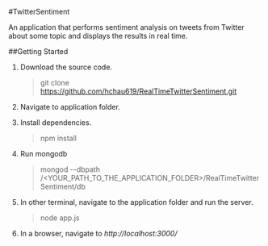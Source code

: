 #TwitterSentiment

An application that performs sentiment analysis on tweets from Twitter about some topic and displays the results in real time.

##Getting Started

1. Download the source code.
	> git clone https://github.com/hchau619/RealTimeTwitterSentiment.git

2. Navigate to application folder.

3. Install dependencies.
	> npm install

4. Run mongodb
	> mongod --dbpath /<YOUR_PATH_TO_THE_APPLICATION_FOLDER>/RealTimeTwitterSentiment/db

5. In other terminal, navigate to the application folder and run the server.
	> node app.js

6. In a browser, navigate to <i>http://localhost:3000/</i>
